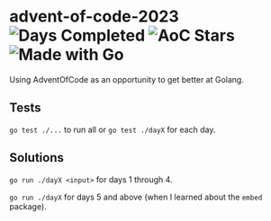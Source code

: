 # advent-of-code-2023 ![Days Completed](https://img.shields.io/badge/Days%20Completed-6-brightgreen) ![AoC Stars](https://img.shields.io/badge/%E2%AD%90-13-brightgreen) ![Made with Go](https://img.shields.io/badge/Made%20with-Go-%2300ADD8)

Using AdventOfCode as an opportunity to get better at Golang.

## Tests

`go test ./...` to run all or `go test ./dayX` for each day.

## Solutions

`go run ./dayX <input>` for days 1 through 4.

`go run ./dayX` for days 5 and above (when I learned about the `embed` package).
